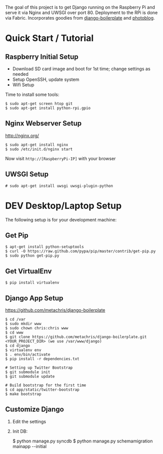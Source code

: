 The goal of this project is to get Django running on the Raspberry Pi and serve it via Nginx and UWSGI over port 80. Deployment
to the RPi is done via Fabric. Incorporates goodies from [django-boilerplate](https://github.com/metachris/django-boilerplate)
and [photoblog](https://github.com/metachris/photoblog).


Quick Start / Tutorial
======================
Raspberry Initial Setup
-----------------------
* Download SD card image and boot for 1st time; change settings as needed
* Setup OpenSSH, update system
* Wifi Setup

Time to install some tools:

    $ sudo apt-get screen htop git
    $ sudo apt-get install python-rpi.gpio


Nginx Webserver Setup
---------------------
http://nginx.org/

    $ sudo apt-get install nginx
    $ sudo /etc/init.d/nginx start

Now visit `http://[RaspberryPi-IP]` with your browser


UWSGI Setup
-----------

    # sudo apt-get install uwsgi uwsgi-plugin-python



DEV Desktop/Laptop Setup
========================
The following setup is for your development machine:

Get Pip
-------
    $ apt-get install python-setuptools
    $ curl -O https://raw.github.com/pypa/pip/master/contrib/get-pip.py
    $ sudo python get-pip.py


Get VirtualEnv
--------------

    $ pip install virtualenv


Django App Setup
----------------
https://github.com/metachris/django-boilerplate

    $ cd /var
    $ sudo mkdir www
    $ sudo chown chris:chris www
    $ cd www
    $ git clone https://github.com/metachris/django-boilerplate.git <YOUR_PROJECT_DIR> (we use /var/www/django)
    $ cd django
    $ virtualenv env
    $ . env/bin/activate
    $ pip install -r dependencies.txt

    # Setting up Twitter Bootstrap
    $ git submodule init
    $ git submodule update

    # Build bootstrap for the first time
    $ cd app/static/twitter-bootstrap
    $ make bootstrap


Customize Django
----------------

1. Edit the settings
2. Init DB:

	$ python manage.py syncdb
	$ python manage.py schemamigration mainapp --initial








